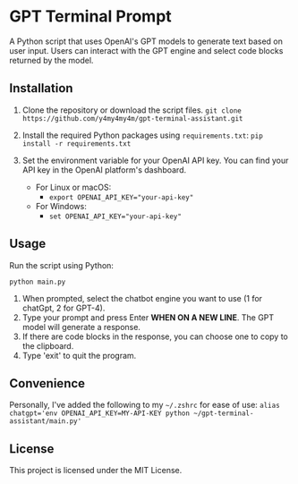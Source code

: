 # GPT Terminal Prompt

A Python script that uses OpenAI's GPT models to generate text based on user input. Users can interact with the GPT engine and select code blocks returned by the model.

## Installation

1. Clone the repository or download the script files.
`git clone https://github.com/y4my4my4m/gpt-terminal-assistant.git`

2. Install the required Python packages using `requirements.txt`:
`pip install -r requirements.txt`

3. Set the environment variable for your OpenAI API key. You can find your API key in the OpenAI platform's dashboard.

   - For Linux or macOS:
     - `export OPENAI_API_KEY="your-api-key"`
   - For Windows:
     - `set OPENAI_API_KEY="your-api-key"`

## Usage

Run the script using Python:

`python main.py`

1. When prompted, select the chatbot engine you want to use (1 for chatGpt, 2 for GPT-4).
2. Type your prompt and press Enter **WHEN ON A NEW LINE**. The GPT model will generate a response.
3. If there are code blocks in the response, you can choose one to copy to the clipboard.
4. Type 'exit' to quit the program.

## Convenience

Personally, I've added the following to my `~/.zshrc` for ease of use:
`alias chatgpt='env OPENAI_API_KEY=MY-API-KEY python ~/gpt-terminal-assistant/main.py'`

## License

This project is licensed under the MIT License.
